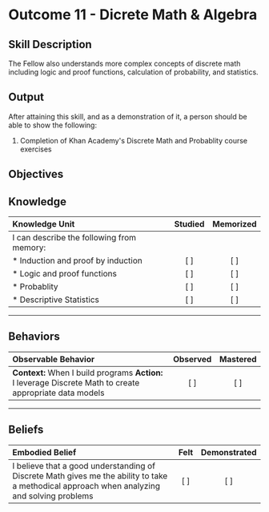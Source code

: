 # Outcome 11 - Dicrete Math & Algebra

**Skill Description**
----------
The Fellow also understands more complex concepts of discrete math including logic and proof functions, calculation of probability, and statistics. 

**Output**
----------
After attaining this skill, and as a demonstration of it, a person should be able to show the following:

1. Completion of Khan Academy's Discrete Math and Probablity course exercises


**Objectives**
----------
## **Knowledge**


| Knowledge Unit   |      Studied      | Memorized |
|:-------------|:------------------:|:--------:|
| I can describe the following from memory: | | |
| * Induction and proof by induction | [ ] | [ ]  |
| * Logic and proof functions | [ ] | [ ]  |
| * Probablity | [ ] | [ ]  |
| * Descriptive Statistics     | [ ] | [ ]  |


----------


## **Behaviors**

| Observable Behavior   |      Observed      | Mastered |
|:-------------|:------------------:|:--------:|
| **Context:** When I build programs **Action:** I leverage Discrete Math to create appropriate data models | [ ] | [ ]  |



----------


## **Beliefs**


| Embodied Belief   |      Felt      | Demonstrated |
|:-------------|:------------------:|:--------:|
| I believe that a good understanding of Discrete Math gives me the ability to take a methodical approach when analyzing and solving problems | [ ] | [ ]  |

